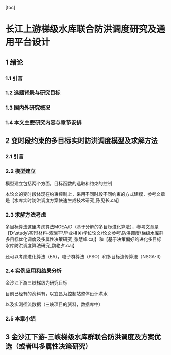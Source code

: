 [toc]

# **长江上游梯级水库联合防洪调度研究及通用平台设计**

## 1 绪论

### 1.1 引言

### 1.2 选题背景与研究目标

### 1.3 国内外研究概况

### 1.4 本文主要研究内容与章节安排

## 2 变时段约束的多目标实时防洪调度模型及求解方法

### 2.1 引言

### 2.2 模型建立

模型建立包括两个方面，目标函数的选取和约束的控制

本论文的变时段体现在约束控制上，采用不同时段不同约束的方式建模，参考文章是【水库实时防洪调度方案快速生成技术研究_陈见长.caj】

### 2.3 求解方法考虑

多目标算法这里考虑算法MOEA/D（基于分解的多目标进化算法），参考文章是【D:\study\答辩材料-漆瑞丰\毕业相关\学位论文\论文参考\防洪调度\梯级水库群多目标优化调度及多属性决策研究_张慧峰.caj】和【基于决策偏好的进化多目标水库防洪调度算法研究_魏艳夕.caj】

还可以考虑进化算法（EA），粒子群算法（PSO）和多目标遗传算法（NSGA-Ⅱ）

### 2.4 实例应用和结果分析

金沙江下游三峡梯级为研究目标

目前已经有的资料有，以宜昌为控制站整体设计洪水

以及实测径流数据（三峡项目的资料，数据库中）

### 2.5 本章小结

## 3 金沙江下游-三峡梯级水库群联合防洪调度及方案优选（或者叫多属性决策研究）

